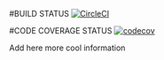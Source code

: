 #BUILD STATUS
[![CircleCI](https://dl.circleci.com/status-badge/img/gh/jchuquen/academic-register-services/tree/main.svg?style=svg)](https://dl.circleci.com/status-badge/redirect/gh/jchuquen/academic-register-services/tree/main)

#CODE COVERAGE STATUS
[![codecov](https://codecov.io/gh/jchuquen/academic-register-services/graph/badge.svg?token=4DL0FBZ1NE)](https://codecov.io/gh/jchuquen/academic-register-services)

Add here more cool information